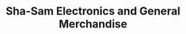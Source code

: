 ---
title: "Sha-Sam Electronics and General Merchandise"
url: /san-pablo/sha-sam-electronics-and-general-merchandise/
shop: electronics
---